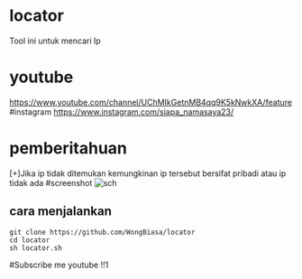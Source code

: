 # locator
Tool ini untuk mencari Ip
# youtube
https://www.youtube.com/channel/UChMIkGetnMB4qq9K5kNwkXA/feature
#instagram 
https://www.instagram.com/siapa_namasaya23/
# pemberitahuan
[+]Jika ip tidak ditemukan kemungkinan ip tersebut
bersifat pribadi atau ip tidak ada
#screenshot
![sch](https://j.top4top.io/p_18143vvll0.png)
## cara menjalankan
```
git clone https://github.com/WongBiasa/locator
cd locator
sh locator.sh
```

#Subscribe me youtube !!1
